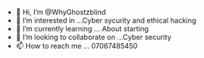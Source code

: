 - 👋 Hi, I’m @WhyGhostzblind
- 👀 I’m interested in ...Cyber sycurity and ethical hacking
- 🌱 I’m currently learning ... About starting
- 💞️ I’m looking to collaborate on ...Cyber security
- 📫 How to reach me ... 07067485450

<!---
WhyGhostzblind/WhyGhostzblind is a ✨ special ✨ repository because its `README.md` (this file) appears on your GitHub profile.
You can click the Preview link to take a look at your changes.
--->
